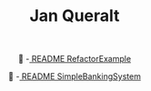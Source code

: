<div align="center">

# Jan Queralt

&nbsp;

📜 -[ README RefactorExample](https://github.com/jaanque/Practica-RA3-RA4/blob/main/RA3-RA4/RefactorExample/README.md)

📜 -[ README SimpleBankingSystem](https://github.com/jaanque/Practica-RA3-RA4/blob/main/RA3-RA4/SimpleBankingSystem/README.md)

</div>